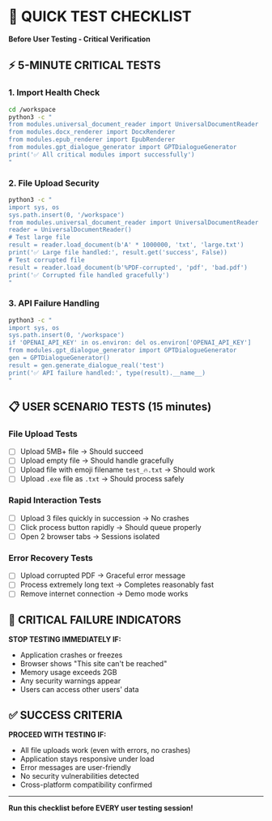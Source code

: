 # 🚀 QUICK TEST CHECKLIST
**Before User Testing - Critical Verification**

## ⚡ 5-MINUTE CRITICAL TESTS

### 1. **Import Health Check**
```bash
cd /workspace
python3 -c "
from modules.universal_document_reader import UniversalDocumentReader
from modules.docx_renderer import DocxRenderer  
from modules.epub_renderer import EpubRenderer
from modules.gpt_dialogue_generator import GPTDialogueGenerator
print('✅ All critical modules import successfully')
"
```

### 2. **File Upload Security**
```bash
python3 -c "
import sys, os
sys.path.insert(0, '/workspace')
from modules.universal_document_reader import UniversalDocumentReader
reader = UniversalDocumentReader()
# Test large file
result = reader.load_document(b'A' * 1000000, 'txt', 'large.txt')
print('✅ Large file handled:', result.get('success', False))
# Test corrupted file  
result = reader.load_document(b'%PDF-corrupted', 'pdf', 'bad.pdf')
print('✅ Corrupted file handled gracefully')
"
```

### 3. **API Failure Handling**
```bash
python3 -c "
import sys, os
sys.path.insert(0, '/workspace')
if 'OPENAI_API_KEY' in os.environ: del os.environ['OPENAI_API_KEY']
from modules.gpt_dialogue_generator import GPTDialogueGenerator
gen = GPTDialogueGenerator()
result = gen.generate_dialogue_real('test')
print('✅ API failure handled:', type(result).__name__)
"
```

## 📋 USER SCENARIO TESTS (15 minutes)

### File Upload Tests
- [ ] Upload 5MB+ file → Should succeed
- [ ] Upload empty file → Should handle gracefully
- [ ] Upload file with emoji filename `test_🔥.txt` → Should work
- [ ] Upload `.exe` file as `.txt` → Should process safely

### Rapid Interaction Tests  
- [ ] Upload 3 files quickly in succession → No crashes
- [ ] Click process button rapidly → Should queue properly
- [ ] Open 2 browser tabs → Sessions isolated

### Error Recovery Tests
- [ ] Upload corrupted PDF → Graceful error message
- [ ] Process extremely long text → Completes reasonably fast
- [ ] Remove internet connection → Demo mode works

## 🚨 CRITICAL FAILURE INDICATORS

**STOP TESTING IMMEDIATELY IF:**
- Application crashes or freezes
- Browser shows "This site can't be reached"
- Memory usage exceeds 2GB
- Any security warnings appear
- Users can access other users' data

## ✅ SUCCESS CRITERIA

**PROCEED WITH TESTING IF:**
- All file uploads work (even with errors, no crashes)
- Application stays responsive under load
- Error messages are user-friendly
- No security vulnerabilities detected
- Cross-platform compatibility confirmed

---

**Run this checklist before EVERY user testing session!**